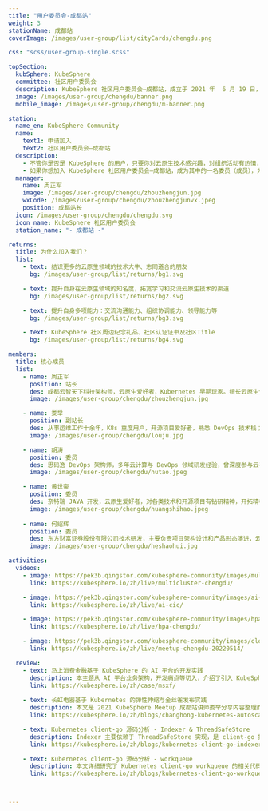 ```yaml
---
title: "用户委员会-成都站"
weight: 3
stationName: 成都站
coverImage: /images/user-group/list/cityCards/chengdu.png

css: "scss/user-group-single.scss"

topSection:
  kubSphere: KubeSphere 
  committee: 社区用户委员会
  description: KubeSphere 社区用户委员会—成都站，成立于 2021 年  6 月 19 日，是由活跃在成都的 KubeSphere 社区用户和成员组成。初创核心成员 3 人。
  image: /images/user-group/chengdu/banner.png
  mobile_image: /images/user-group/chengdu/m-banner.png

station:
  name_en: KubeSphere Community
  name: 
    text1: 申请加入
    text2: 社区用户委员会—成都站
  description: 
    - 不管你是否是 KubeSphere 的用户，只要你对云原生技术感兴趣，对组织活动有热情，对发展 KubeSphere 社区有想法，即可申请加入 KubeSphere 社区成都用户委员会。
    - 如果你想加入 KubeSphere 社区用户委员会—成都站，成为其中的一名委员（成员），为发展 KubeSphere 社区贡献自己的一份力量，可添加成都站站长微信申请，并可加入 KubeSphere 开源社区成都站微信群。
  manager: 
    name: 周正军
    image: /images/user-group/chengdu/zhouzhengjun.jpg
    wxCode: /images/user-group/chengdu/zhouzhengjunvx.jpeg
    position: 成都站长
  icon: /images/user-group/chengdu/chengdu.svg
  icon_name: KubeSphere 社区用户委员会
  station_name: "- 成都站 -"

returns:
  title: 为什么加入我们？
  list:
    - text: 结识更多的云原生领域的技术大牛、志同道合的朋友
      bg: /images/user-group/list/returns/bg1.svg

    - text: 提升自身在云原生领域的知名度，拓宽学习和交流云原生技术的渠道
      bg: /images/user-group/list/returns/bg2.svg

    - text: 提升自身多项能力：交流沟通能力、组织协调能力、领导能力等
      bg: /images/user-group/list/returns/bg3.svg

    - text: KubeSphere 社区周边纪念礼品、社区认证证书及社区Title
      bg: /images/user-group/list/returns/bg4.svg

members:
  title: 核心成员
  list:
    - name: 周正军
      position: 站长
      des: 成都云智天下科技架构师，云原生爱好者，Kubernetes 早期玩家。擅长云原生分布式架构、大数据架构等；负责公司云原生基础平台搭建、大数据架构搭建等。
      image: /images/user-group/chengdu/zhouzhengjun.jpg

    - name: 娄举
      position: 副站长
      des: 从事运维工作十余年，K8s 重度用户，开源项目爱好者，熟悉 DevOps 技术栈；目前就职于马上消费金融，担任 SaaS 平台高级 SRE 工程师一职，负责公司 SaaS 平台 K8s 改造等。 
      image: /images/user-group/chengdu/louju.jpg

    - name: 胡涛
      position: 委员
      des: 思码逸 DevOps 架构师，多年云计算与 DevOps 领域研发经验，曾深度参与云平台从 0 到 1 建设，主导云研发团队 DevOps 流程制定与工具链开发工作。现主要专注于开源 DevOps 工具链管理工具 DevStream 研发工作。
      image: /images/user-group/chengdu/hutao.jpeg

    - name: 黄世豪
      position: 委员
      des: 奈特瑞 JAVA 开发，云原生爱好者，对各类技术和开源项目有钻研精神，开拓精神。
      image: /images/user-group/chengdu/huangshihao.jpeg
   
    - name: 何绍辉
      position: 委员
      des: 东方财富证券股份有限公司技术研发，主要负责项目架构设计和产品形态演进，云原生爱好者，有一定的容器云、Paas、Saas 项目设计、开发经验，乐意接触、探索学习新的技术领域知识。
      image: /images/user-group/chengdu/heshaohui.jpg

activities:
  videos:
    - image: https://pek3b.qingstor.com/kubesphere-community/images/multicluster-cover.png
      link: https://kubesphere.io/zh/live/multicluster-chengdu/

    - image: https://pek3b.qingstor.com/kubesphere-community/images/ai-cic-cover.png
      link: https://kubesphere.io/zh/live/ai-cic/

    - image: https://pek3b.qingstor.com/kubesphere-community/images/hpa-cover.png
      link: https://kubesphere.io/zh/live/hpa-chengdu/

    - image: https://pek3b.qingstor.com/kubesphere-community/images/cloudnative-chengdu-20220514-cover.png
      link: https://kubesphere.io/zh/live/meetup-chengdu-20220514/

  review:
    - text: 马上消费金融基于 KubeSphere 的 AI 平台的开发实践
      description: 本主题从 AI 平台业务架构，开发痛点等切入，介绍了引入 KubeSphere 的原因、过程、收获等；进而介绍了 KubeSphere 的部署架构、配置原理、二次开发等，力求打消 KubeSphere 的神秘感。
      link: https://kubesphere.io/zh/case/msxf/
      
    - text: 长虹电器基于 Kubernetes 的弹性伸缩与金丝雀发布实践
      description: 本文是 2021 KubeSphere Meetup 成都站讲师娄举分享内容整理而成，分享了长虹智能电视增值平台项目基础架构如何借助 KubeSphere 从旧有的传统模式迁移到 Kubernetes，以及使用 KubeSphere 如何进行弹性伸缩和金丝雀发布。
      link: https://kubesphere.io/zh/blogs/changhong-kubernetes-autoscaling-canaryrelease/

    - text: Kubernetes client-go 源码分析 - Indexer & ThreadSafeStore
      description: Indexer 主要依赖于 ThreadSafeStore 实现，是 client-go 提供的一种缓存机制，通过检索本地缓存可以有效降低 apiserver 的压力，本文详细解读了 Indexer 和对应的 ThreadSafeStore 的实现。
      link: https://kubesphere.io/zh/blogs/kubernetes-client-go-indexer-threadsafestore/

    - text: Kubernetes client-go 源码分析 - workqueue
      description: 本文详细研究了 Kubernetes client-go workqueue 的相关代码。
      link: https://kubesphere.io/zh/blogs/kubernetes-client-go-workqueue/



---
```

